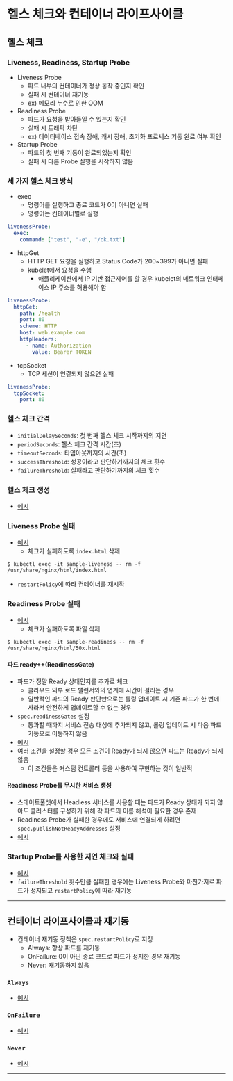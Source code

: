 # 헬스 체크와 컨테이너 라이프사이클

## 헬스 체크

### Liveness, Readiness, Startup Probe

- Liveness Probe
  - 파드 내부의 컨테이너가 정상 동작 중인지 확인
  - 실패 시 컨테이너 재기동
  - ex) 메모리 누수로 인한 OOM
- Readiness Probe
  - 파드가 요청을 받아들일 수 있는지 확인
  - 실패 시 트래픽 차단
  - ex) 데이터베이스 접속 장애, 캐시 장애, 초기화 프로세스 기동 완료 여부 확인
- Startup Probe
  - 파드의 첫 번째 기동이 완료되었는지 확인
  - 실패 시 다른 Probe 실행을 시작하지 않음

### 세 가지 헬스 체크 방식

- exec
  - 명령어를 실행하고 종료 코드가 0이 아니면 실패
  - 명령어는 컨테이너별로 실행
```yaml
livenessProbe:
  exec:
    command: ["test", "-e", "/ok.txt"]
```
- httpGet
  - HTTP GET 요청을 실행하고 Status Code가 200~399가 아니면 실패
  - kubelet에서 요청을 수행
    - 애플리케이션에서 IP 기반 접근제어를 할 경우 kubelet의 네트워크 인터페이스 IP 주소를 허용해야 함
```yaml
livenessProbe:
  httpGet:
    path: /health
    port: 80
    scheme: HTTP
    host: web.example.com
    httpHeaders:
      - name: Authorization
        value: Bearer TOKEN
```
- tcpSocket
  - TCP 세션이 연결되지 않으면 실패
```yaml
livenessProbe:
  tcpSocket:
    port: 80
```

### 헬스 체크 간격

- `initialDelaySeconds`: 첫 번째 헬스 체크 시작까지의 지연
- `periodSeconds`: 헬스 체크 간격 시간(초)
- `timeoutSeconds`: 타임아웃까지의 시간(초)
- `successThreshold`: 성공이라고 판단하기까지의 체크 횟수
- `failureThreshold`: 실패라고 판단하기까지의 체크 횟수

### 헬스 체크 생성

- [예시](./sample-healthcheck.yaml)

### Liveness Probe 실패

- [예시](./sample-liveness.yaml)
  - 체크가 실패하도록 `index.html` 삭제
```shell
$ kubectl exec -it sample-liveness -- rm -f /usr/share/nginx/html/index.html
```
- `restartPolicy`에 따라 컨테이너를 재시작

### Readiness Probe 실패

- [예시](./sample-readiness.yaml)
  - 체크가 실패하도록 파일 삭제
```shell
$ kubectl exec -it sample-readiness -- rm -f /usr/share/nginx/html/50x.html
```

#### 파드 ready++(ReadinessGate)

- 파드가 정말 Ready 상태인지를 추가로 체크
  - 클라우드 외부 로드 밸런서와의 연계에 시간이 걸리는 경우
  - 일반적인 파드의 Ready 판단만으로는 롤링 업데이트 시 기존 파드가 한 번에 사라져 안전하게 업데이트할 수 없는 경우
- `spec.readinessGates` 설정
  - 통과할 때까지 서비스 전송 대상에 추가되지 않고, 롤링 업데이트 시 다음 파드 기동으로 이동하지 않음
- [예시](./sample-readinessgate.yaml)
- 여러 조건을 설정할 경우 모든 조건이 Ready가 되지 않으면 파드는 Ready가 되지 않음
  - 이 조건들은 커스텀 컨트롤러 등을 사용하여 구현하는 것이 일반적

#### Readiness Probe를 무시한 서비스 생성

- 스테이트풀셋에서 Headless 서비스를 사용할 때는 파드가 Ready 상태가 되지 않아도 클러스터를 구성하기 위해 각 파드의 이름 해석이 필요한 경우 존재
- Readiness Probe가 실패한 경우에도 서비스에 연결되게 하려면 `spec.publishNotReadyAddresses` 설정
- [예시](./sample-publish-notready.yaml)

### Startup Probe를 사용한 지연 체크와 실패

- [예시](./sample-startup.yaml)
- `failureThreshold` 횟수만큼 실패한 경우에는 Liveness Probe와 마찬가지로 파드가 정지되고 `restartPolicy`에 따라 재기동

---

## 컨테이너 라이프사이클과 재기동

- 컨테이너 재기동 정책은 `spec.restartPolicy`로 지정
  - Always: 항상 파드를 재기동
  - OnFailure: 0이 아닌 종료 코드로 파드가 정지한 경우 재기동
  - Never: 재기동하지 않음

### `Always`

- [예시](./sample-restart-always.yaml)

### `OnFailure`

- [예시](./sample-restart-onfailure.yaml)

### `Never`

- [예시](./sample-restart-never.yaml)

---


